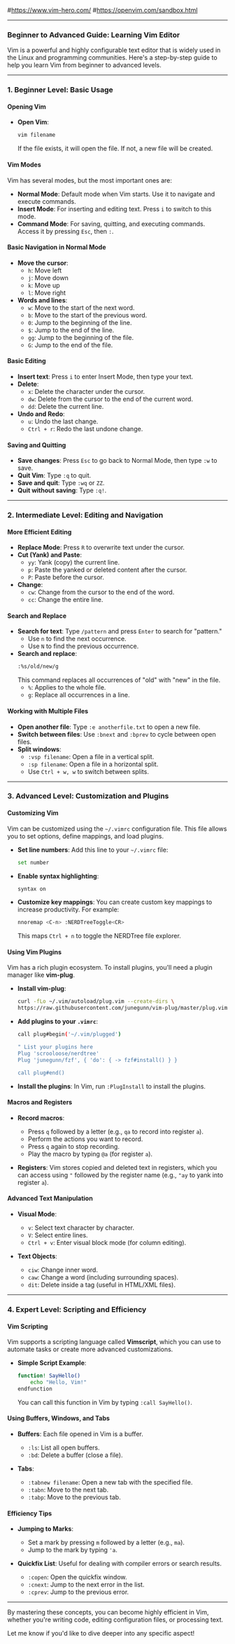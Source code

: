 #https://www.vim-hero.com/
#https://openvim.com/sandbox.html


---
### Beginner to Advanced Guide: Learning Vim Editor

Vim is a powerful and highly configurable text editor that is widely used in the Linux and programming communities. Here's a step-by-step guide to help you learn Vim from beginner to advanced levels.

---

### **1. Beginner Level: Basic Usage**

#### **Opening Vim**
- **Open Vim**: 
  ```bash
  vim filename
  ```
  If the file exists, it will open the file. If not, a new file will be created.

#### **Vim Modes**
Vim has several modes, but the most important ones are:
- **Normal Mode**: Default mode when Vim starts. Use it to navigate and execute commands.
- **Insert Mode**: For inserting and editing text. Press `i` to switch to this mode.
- **Command Mode**: For saving, quitting, and executing commands. Access it by pressing `Esc`, then `:`.

#### **Basic Navigation in Normal Mode**
- **Move the cursor**:
  - `h`: Move left
  - `j`: Move down
  - `k`: Move up
  - `l`: Move right
- **Words and lines**:
  - `w`: Move to the start of the next word.
  - `b`: Move to the start of the previous word.
  - `0`: Jump to the beginning of the line.
  - `$`: Jump to the end of the line.
  - `gg`: Jump to the beginning of the file.
  - `G`: Jump to the end of the file.

#### **Basic Editing**
- **Insert text**: Press `i` to enter Insert Mode, then type your text.
- **Delete**:
  - `x`: Delete the character under the cursor.
  - `dw`: Delete from the cursor to the end of the current word.
  - `dd`: Delete the current line.
- **Undo and Redo**:
  - `u`: Undo the last change.
  - `Ctrl + r`: Redo the last undone change.
  
#### **Saving and Quitting**
- **Save changes**: Press `Esc` to go back to Normal Mode, then type `:w` to save.
- **Quit Vim**: Type `:q` to quit.
- **Save and quit**: Type `:wq` or `ZZ`.
- **Quit without saving**: Type `:q!`.

---

### **2. Intermediate Level: Editing and Navigation**

#### **More Efficient Editing**
- **Replace Mode**: Press `R` to overwrite text under the cursor.
- **Cut (Yank) and Paste**:
  - `yy`: Yank (copy) the current line.
  - `p`: Paste the yanked or deleted content after the cursor.
  - `P`: Paste before the cursor.
- **Change**:
  - `cw`: Change from the cursor to the end of the word.
  - `cc`: Change the entire line.

#### **Search and Replace**
- **Search for text**: Type `/pattern` and press `Enter` to search for "pattern."
  - Use `n` to find the next occurrence.
  - Use `N` to find the previous occurrence.
- **Search and replace**:
  ```bash
  :%s/old/new/g
  ```
  This command replaces all occurrences of "old" with "new" in the file.
  - `%`: Applies to the whole file.
  - `g`: Replace all occurrences in a line.

#### **Working with Multiple Files**
- **Open another file**: Type `:e anotherfile.txt` to open a new file.
- **Switch between files**: Use `:bnext` and `:bprev` to cycle between open files.
- **Split windows**:
  - `:vsp filename`: Open a file in a vertical split.
  - `:sp filename`: Open a file in a horizontal split.
  - Use `Ctrl + w, w` to switch between splits.

---

### **3. Advanced Level: Customization and Plugins**

#### **Customizing Vim**
Vim can be customized using the `~/.vimrc` configuration file. This file allows you to set options, define mappings, and load plugins.
- **Set line numbers**:
  Add this line to your `~/.vimrc` file:
  ```bash
  set number
  ```
- **Enable syntax highlighting**:
  ```bash
  syntax on
  ```
- **Customize key mappings**:
  You can create custom key mappings to increase productivity. For example:
  ```bash
  nnoremap <C-n> :NERDTreeToggle<CR>
  ```
  This maps `Ctrl + n` to toggle the NERDTree file explorer.

#### **Using Vim Plugins**
Vim has a rich plugin ecosystem. To install plugins, you'll need a plugin manager like **vim-plug**.

- **Install vim-plug**:
  ```bash
  curl -fLo ~/.vim/autoload/plug.vim --create-dirs \
  https://raw.githubusercontent.com/junegunn/vim-plug/master/plug.vim
  ```
- **Add plugins to your `.vimrc`**:
  ```bash
  call plug#begin('~/.vim/plugged')

  " List your plugins here
  Plug 'scrooloose/nerdtree'
  Plug 'junegunn/fzf', { 'do': { -> fzf#install() } }

  call plug#end()
  ```

- **Install the plugins**: In Vim, run `:PlugInstall` to install the plugins.

#### **Macros and Registers**
- **Record macros**:
  - Press `q` followed by a letter (e.g., `qa` to record into register `a`).
  - Perform the actions you want to record.
  - Press `q` again to stop recording.
  - Play the macro by typing `@a` (for register `a`).
  
- **Registers**: Vim stores copied and deleted text in registers, which you can access using `"` followed by the register name (e.g., `"ay` to yank into register `a`).

#### **Advanced Text Manipulation**
- **Visual Mode**:
  - `v`: Select text character by character.
  - `V`: Select entire lines.
  - `Ctrl + v`: Enter visual block mode (for column editing).
  
- **Text Objects**:
  - `ciw`: Change inner word.
  - `caw`: Change a word (including surrounding spaces).
  - `dit`: Delete inside a tag (useful in HTML/XML files).

---

### **4. Expert Level: Scripting and Efficiency**

#### **Vim Scripting**
Vim supports a scripting language called **Vimscript**, which you can use to automate tasks or create more advanced customizations.

- **Simple Script Example**:
  ```bash
  function! SayHello()
      echo "Hello, Vim!"
  endfunction
  ```
  You can call this function in Vim by typing `:call SayHello()`.

#### **Using Buffers, Windows, and Tabs**
- **Buffers**: Each file opened in Vim is a buffer.
  - `:ls`: List all open buffers.
  - `:bd`: Delete a buffer (close a file).
  
- **Tabs**:
  - `:tabnew filename`: Open a new tab with the specified file.
  - `:tabn`: Move to the next tab.
  - `:tabp`: Move to the previous tab.

#### **Efficiency Tips**
- **Jumping to Marks**:
  - Set a mark by pressing `m` followed by a letter (e.g., `ma`).
  - Jump to the mark by typing `'a`.
  
- **Quickfix List**: Useful for dealing with compiler errors or search results.
  - `:copen`: Open the quickfix window.
  - `:cnext`: Jump to the next error in the list.
  - `:cprev`: Jump to the previous error.

---

By mastering these concepts, you can become highly efficient in Vim, whether you're writing code, editing configuration files, or processing text.

Let me know if you'd like to dive deeper into any specific aspect!
